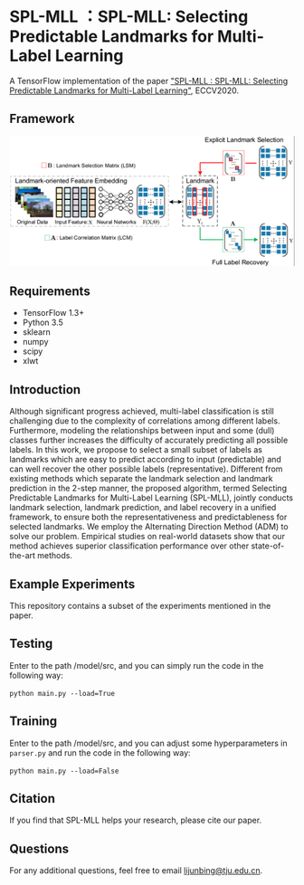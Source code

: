 # SPL-MLL ：SPL-MLL: Selecting Predictable Landmarks for Multi-Label Learning
A TensorFlow implementation of the paper ["SPL-MLL : SPL-MLL: Selecting Predictable Landmarks for Multi-Label Learning"](https://github.com/yidaiqiushen/SPL-MLL/blob/master/paper/SPL-MLL.pdf), ECCV2020.

## Framework
![avatar](https://github.com/yidaiqiushen/SPL-MLL/blob/master/Framework/Framework.png)

## Requirements
- TensorFlow 1.3+  
- Python 3.5  
- sklearn  
- numpy  
- scipy
- xlwt

## Introduction
Although significant progress achieved, multi-label classification is still challenging due to the complexity of correlations among different labels. Furthermore, modeling the relationships between input and some (dull) classes further increases the difficulty of accurately predicting all possible labels. In this work, we propose to select a small subset of labels as landmarks which are easy to predict according to input (predictable) and can well recover the other possible labels (representative).
Different from existing methods which separate the landmark selection and landmark prediction in the 2-step manner, the proposed algorithm, termed Selecting Predictable Landmarks for Multi-Label Learning (SPL-MLL), jointly conducts landmark selection, landmark prediction, and label recovery in a unified framework, to ensure both the representativeness and predictableness for selected landmarks. We employ the Alternating Direction Method (ADM) to solve our problem. Empirical studies on real-world datasets show that our method achieves superior classification performance over other state-of-the-art methods.

## Example Experiments
This repository contains a subset of the experiments mentioned in the paper.

## Testing
Enter to the path /model/src, and you can simply run the code in the following way:  

  `python main.py --load=True`
  
## Training
Enter to the path /model/src, and you can adjust some hyperparameters in `parser.py` and run the code in the following way:  

  `python main.py --load=False`
  
## Citation
If you find that SPL-MLL helps your research, please cite our paper.

## Questions
For any additional questions, feel free to email lijunbing@tju.edu.cn.

  
 



